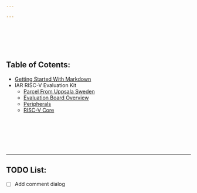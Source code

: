 ```yaml
---

---
```

<br/>
<br/>
<br/>
<br/>

## Table of Cotents:
- [Getting Started With Markdown](article/GettingStartWithMarkDown.md)
 - IAR RISC-V Evaluation Kit
    - [Parcel From Uppsala Sweden](article/01_ParcelFromUppsalaSweden/ParcelFromUppsalaSweden.md)
    - [Evaluation Board Overview](article/02_Evaluation_Board_Overview/EvaluationBoardOverview.md)
    - [Peripherals](aritcle/03_Peripherals/03_Peripherals.md)
    - [RISC-V Core](aritcle/04_RISC_V_CORE/04_RISC_V_Core.md)





<br/>
<br/>
<br/>
<br/>
<br/>

----
## TODO List:
 - [ ] Add comment dialog 
